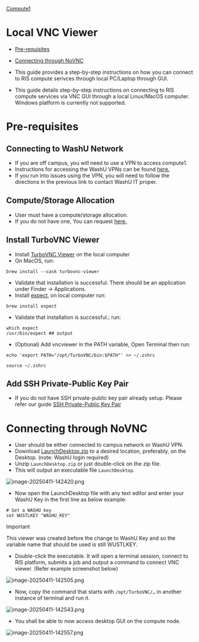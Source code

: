 
[Compute1](../Compute1.md)

# Local VNC Viewer

- [Pre-requisites](#pre-requisites)
- [Connecting through NoVNC](#connecting-through-novnc)

- This guide provides a step-by-step instructions on how you can connect to RIS compute serivces through local PC/Laptop through GUI.
- This guide details step-by-step instructions on connecting to RIS compute services via VNC GUI through a local Linux/MacOS computer. Windows platform is currently not supported.

# Pre-requisites

## Connecting to WashU Network

- If you are off campus, you will need to use a VPN to access compute1.
- Instructions for accessing the WashU VPNs can be found [here.](https://it.wustl.edu/items/connect/)
- If you run into issues using the VPN, you will need to follow the directions in the previous link to contact WashU IT proper.

## Compute/Storage Allocation

- User must have a compute/storage allocation.
- If you do not have one, You can request [here.](https://washu.atlassian.net/servicedesk/customer/portal/2/group/6/create/53)

## Install TurboVNC Viewer

- Install [TurboVNC Viewer](https://www.turbovnc.org/) on the local computer
- On MacOS, run:

```
brew install --cask turbovnc-viewer
```

- Validate that installation is successful. There should be an application under Finder -> Applications.
- Install [expect](https://formulae.brew.sh/formula/expect), on local computer run:

```
brew install expect
```

- Validate that installation is successful.; run:

```
which expect
/usr/bin/expect ## output
```

- (Optional) Add vncviewer in the PATH variable, Open Terminal then run:

```
echo 'export PATH="/opt/TurboVNC/bin:$PATH"' >> ~/.zshrc

source ~/.zshrc
```

## Add SSH Private-Public Key Pair

- If you do not have SSH private-public key pair already setup. Please refer our guide [SSH Private-Public Key Pair](../SSH%20Private-Public%20Key%20Pair.md)

# Connecting through NoVNC

- User should be either connected to campus network or WashU VPN.
- Download [LaunchDesktop.zip](https://wustl.box.com/s/8w6303e08bdv6ff4b8jz0n2h0u6oxtno) to a desired location, preferably, on the Desktop. (note: WashU login required)
- Unzip `LaunchDesktop.zip` or just double-click on the zip file.
- This will output an executable file `LaunchDesktop`.

![image-20250411-142420.png](../../attachments/2d568fdd-a9c6-46fb-a93a-7afa5bf7abb9.png)

- Now open the LaunchDesktop file with any text editor and enter your WashU Key in the first line as below example:

```
# Set a WASHU key
set WUSTLKEY "WASHU_KEY"
```

> [!IMPORTANT]
> This viewer was created before the change to WashU Key and so the variable name that should be used is still WUSTLKEY.

- Double-click the executable. It will open a terminal session, connect to RIS platform, submits a job and output a command to connect VNC viewer. (Refer example screenshot below)

![image-20250411-142505.png](../../attachments/d52c0cd0-1611-4bea-92d8-98e2edad3954.png)

- Now, copy the command that starts with `/opt/TurboVNC/…` in another instance of terminal and run it.

![image-20250411-142543.png](../../attachments/d9daf7ca-b456-4a9e-9aff-daa9f8d9018e.png)

- You shall be able to now access desktop GUI on the compute node.

![image-20250411-142557.png](../../attachments/8ccc41a3-5fd6-4454-95a9-8e3bcc4615c7.png)
